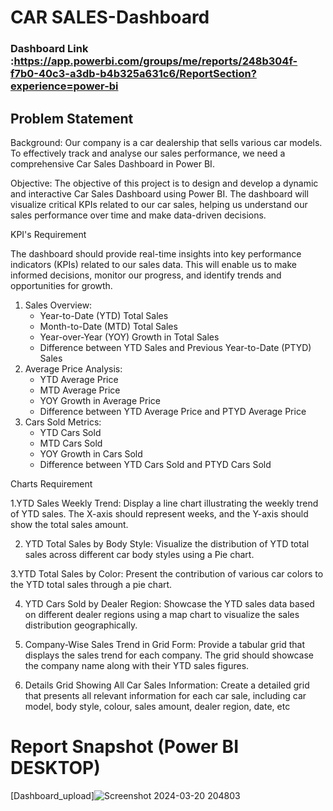 



# CAR SALES-Dashboard

### Dashboard Link :https://app.powerbi.com/groups/me/reports/248b304f-f7b0-40c3-a3db-b4b325a631c6/ReportSection?experience=power-bi
## Problem Statement


Background:
 Our company is a car dealership that sells various car models. To effectively track and analyse our sales performance, we need a comprehensive Car Sales Dashboard in Power BI. 

Objective:
 The objective of this project is to design and develop a dynamic and interactive Car Sales Dashboard using Power BI. The dashboard will visualize critical KPIs related to our car sales, helping us understand our sales performance over time and make data-driven decisions.


KPI's Requirement

The dashboard should provide real-time insights into key performance indicators (KPIs) related to our sales data. This will enable us to make informed decisions, monitor our progress, and identify trends and opportunities for growth.
1. Sales Overview:
    * Year-to-Date (YTD) Total Sales
    * Month-to-Date (MTD) Total Sales
    * Year-over-Year (YOY) Growth in Total Sales
    * Difference between YTD Sales and Previous Year-to-Date (PTYD) Sales
2. Average Price Analysis:
    * YTD Average Price
    * MTD Average Price
    * YOY Growth in Average Price
    * Difference between YTD Average Price and PTYD Average Price
3. Cars Sold Metrics:
    * YTD Cars Sold
    * MTD Cars Sold
    * YOY Growth in Cars Sold
    * Difference between YTD Cars Sold and PTYD Cars Sold


 Charts Requirement


1.YTD Sales Weekly Trend:  Display a line chart illustrating the weekly trend of YTD sales. The X-axis should represent weeks, and the Y-axis should show the total sales amount.

2. YTD Total Sales by Body Style: Visualize the distribution of YTD total sales across different car body styles using a Pie chart.

3.YTD Total Sales by Color: Present the contribution of various car colors to the YTD total sales through a pie chart.

4. YTD Cars Sold by Dealer Region: Showcase the YTD sales data based on different dealer regions using a map chart to visualize the sales distribution geographically.

5. Company-Wise Sales Trend in Grid Form: Provide a tabular grid that displays the sales trend for each company. The grid should showcase the company name along with their YTD sales figures.

6. Details Grid Showing All Car Sales Information: Create a detailed grid that presents all relevant information for each car sale, including car model, body style, colour, sales amount, dealer region, date, etc





 
 
 
 
 # Report Snapshot (Power BI DESKTOP)

 
[Dashboard_upload]![Screenshot 2024-03-20 204803](https://github.com/bhupathirvijay/Protfolio-Car-Sales/assets/168665978/4d5db5c8-f080-4ef5-b41b-26ab6b08a3ff)


  
  
